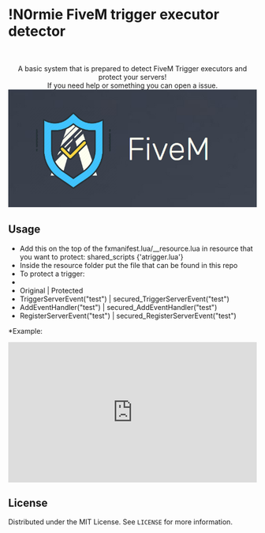 # !N0rmie FiveM trigger executor detector
<br />
<p align="center">
  <p align="center">
    A basic system that is prepared to detect FiveM Trigger executors and protect your servers!
    <br />
    If you need help or something you can open a issue.
    <img src="https://github.com/N0rmie/Fivem-Trigger-Protector/blob/main/image.png?raw=true">
  </p>
</p>

## Usage

* Add this on the top of the fxmanifest.lua/__resource.lua in resource that you want to protect:
    shared_scripts {'atrigger.lua'}
* Inside the resource folder put the file that can be found in this repo
* To protect a trigger:
* 
* Original | Protected
* TriggerServerEvent("test") | secured_TriggerServerEvent("test")
* AddEventHandler("test") | secured_AddEventHandler("test")
* RegisterServerEvent("test") | secured_RegisterServerEvent("test")


*Example: 
    <div style="width: 100%; height: 0px; position:
    relative; padding-bottom: 56.250%;">
    <iframe src="https://streamable.com/cb49wm"
    frameborder="0" width="100%" height="100%"   
    allowfullscreen style = "width: 100%; height: 100%;    
    position: absolute; left: 0px; top: 0px; overflow:
    hidden;"></iframe></div>

## License

Distributed under the MIT License. See `LICENSE` for more information.
